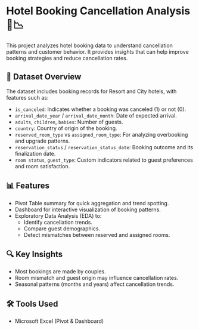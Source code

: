 # Hotel Booking Cancellation Analysis 🏨📉

This project analyzes hotel booking data to understand cancellation patterns and customer behavior. It provides insights that can help improve booking strategies and reduce cancellation rates.

## 📁 Dataset Overview

The dataset includes booking records for Resort and City hotels, with features such as:
- `is_canceled`: Indicates whether a booking was canceled (1) or not (0).
- `arrival_date_year` / `arrival_date_month`: Date of expected arrival.
- `adults`, `children`, `babies`: Number of guests.
- `country`: Country of origin of the booking.
- `reserved_room_type` vs `assigned_room_type`: For analyzing overbooking and upgrade patterns.
- `reservation_status` / `reservation_status_date`: Booking outcome and its finalization date.
- `room status`, `guest_type`: Custom indicators related to guest preferences and room satisfaction.

## 📊 Features

- Pivot Table summary for quick aggregation and trend spotting.
- Dashboard for interactive visualization of booking patterns.
- Exploratory Data Analysis (EDA) to:
  - Identify cancellation trends.
  - Compare guest demographics.
  - Detect mismatches between reserved and assigned rooms.

## 🔍 Key Insights

- Most bookings are made by couples.
- Room mismatch and guest origin may influence cancellation rates.
- Seasonal patterns (months and years) affect cancellation trends.

## 🛠️ Tools Used

- Microsoft Excel (Pivot & Dashboard)
